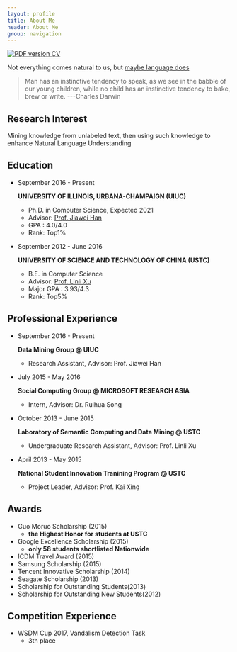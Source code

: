 ```yaml
---
layout: profile
title: About Me
header: About Me
group: navigation
---
```


<a href="pdf/Liyuan_Resume.pdf">
  <img alt="PDF version CV" src="https://img.shields.io/badge/Curriculum Vitae-PDF-blue.svg" />
</a>

Not everything comes natural to us, but [maybe language does](http://oyc.yale.edu/psychology/psyc-110/lecture-6)
> Man has an instinctive tendency to speak, as we see in the babble of our young children, while no child has an instinctive tendency to bake, brew or write. ---Charles Darwin

## Research Interest
Mining knowledge from unlabeled text, then using such knowledge to enhance Natural Language Understanding

## Education

<ul class="timeline">
  <li class="timeline-event">
    <label class="timeline-event-icon"></label>
    <div class="timeline-event-copy">
      <p class="timeline-event-thumbnail">September 2016 - Present</p>
      <p><strong>UNIVERSITY OF ILLINOIS, URBANA-CHAMPAIGN (UIUC) </strong><br>
      </p>
      <ul class="awards">
        <li>Ph.D. in Computer Science, Expected 2021
        </li>
        <li>Advisor: <a href="http://web.engr.illinois.edu/~hanj/">Prof. Jiawei Han</a>
        </li>
        <li>GPA : 4.0/4.0 
        </li>
        <li>Rank: Top1%
        </li>
      </ul>
    </div>
  </li>

  <li class="timeline-event">
    <label class="timeline-event-icon"></label>
    <div class="timeline-event-copy">
      <p class="timeline-event-thumbnail">September 2012 - June 2016</p>
      <p><strong>UNIVERSITY OF SCIENCE AND TECHNOLOGY OF CHINA (USTC) </strong><br>
      </p>
      <ul class="awards">
        <li>B.E. in Computer Science
        </li>
        <li>Advisor: <a href="staff.ustc.edu.cn/~linlixu/">Prof. Linli Xu</a>
        </li>
        <li>Major GPA : 3.93/4.3 
        </li>
        <li>Rank: Top5%
        </li>
      </ul>
    </div>
  </li>

</ul>  


## Professional Experience

<ul class="timeline">
  <li class="timeline-event">
    <label class="timeline-event-icon"></label>
    <div class="timeline-event-copy">
      <p class="timeline-event-thumbnail">September 2016 - Present</p>
      <p><strong>Data Mining Group @ UIUC</strong><br>
      </p>
      <ul class="awards">
        <li>
            Research Assistant, Advisor: Prof. Jiawei Han
        </li>
      </ul>
    </div>
  </li>

  <li class="timeline-event">
    <label class="timeline-event-icon"></label>
    <div class="timeline-event-copy">
      <p class="timeline-event-thumbnail">July 2015 - May 2016</p>
      <p><strong>Social Computing Group @ MICROSOFT RESEARCH ASIA</strong><br>
      </p>
      <ul class="awards">
        <li>
            Intern, Advisor: Dr. Ruihua Song
        </li>
      </ul>
    </div>
  </li>

  <li class="timeline-event">
    <label class="timeline-event-icon"></label>
    <div class="timeline-event-copy">
      <p class="timeline-event-thumbnail">October 2013 - June 2015</p>
      <p><strong>Laboratory of Semantic Computing and Data Mining @ USTC</strong><br>
      </p>
      <ul class="awards">
        <li>
            Undergraduate Research Assistant, Advisor: Prof. Linli Xu
        </li>
      </ul>
    </div>
  </li>


  <li class="timeline-event">
    <label class="timeline-event-icon"></label>
    <div class="timeline-event-copy">
      <p class="timeline-event-thumbnail">April 2013 - May 2015</p>
      <p><strong>National Student Innovation Tranining Program @ USTC</strong><br>
      </p>
      <ul class="awards">
        <li>
            Project Leader, Advisor: Prof. Kai Xing
        </li>
      </ul>
    </div>
  </li>
</ul>


## Awards

<ul class="awards">
    <li> 
        Guo Moruo Scholarship (2015)
        <ul class="awards">
            <li> 
                <strong>the Highest Honor for students at USTC</strong>
            </li>
        </ul>
    </li>
    <li>
        Google Excellence Scholarship (2015)
        <ul class="awards">
            <li>
                <strong>only 58 students shortlisted Nationwide</strong>
            </li>
        </ul>
    </li>
    <li>ICDM Travel Award (2015)
    </li>
    <li>Samsung Scholarship (2015)
    </li>
    <li>Tencent Innovative Scholarship (2014)
    </li>
    <li>Seagate Scholarship (2013)
    </li>
    <li>Scholarship for Outstanding Students(2013)
    </li>
    <li>Scholarship for Outstanding New Students(2012)
    </li>
</ul>

## Competition Experience

<ul class="awards">
    <li> 
        WSDM Cup 2017, Vandalism Detection Task
        <ul class="awards">
            <li> 
                3th place
            </li>
        </ul>
    </li>
</ul>